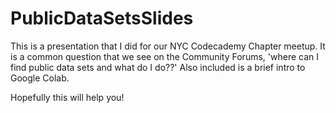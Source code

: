 # PublicDataSetsSlides

This is a presentation that I did for our NYC Codecademy Chapter meetup. It is a common question that we see on the Community Forums, 'where can I find public data sets and what do I do??' Also included is a brief intro to Google Colab.

Hopefully this will help you!
